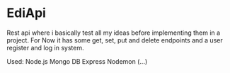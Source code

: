 # EdiApi
Rest api where i basically test all my ideas before implementing them in a project.
For Now it has some get, set, put and delete endpoints and a user register and log in system.

Used: Node.js
      Mongo DB
      Express
      Nodemon
      (...)
